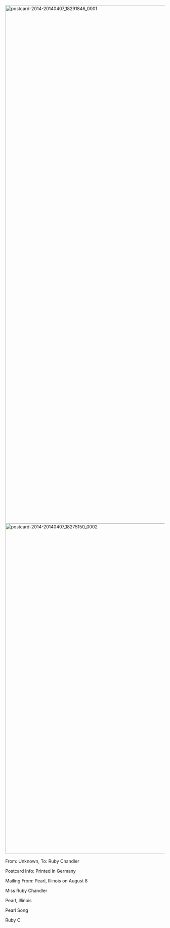 <html><body><a href="http://107.170.91.122/wp-content/uploads/2014/04/postcard-2014-20140407_18291846_0001.jpg"><img class="alignnone size-full wp-image-73" src="http://107.170.91.122/wp-content/uploads/2014/04/postcard-2014-20140407_18291846_0001.jpg" alt="postcard-2014-20140407_18291846_0001" width="948" height="1635"></a><a href="http://107.170.91.122/wp-content/uploads/2014/04/postcard-2014-20140407_18275150_0002.jpg"><img class="alignnone size-full wp-image-72" src="http://107.170.91.122/wp-content/uploads/2014/04/postcard-2014-20140407_18275150_0002.jpg" alt="postcard-2014-20140407_18275150_0002" width="1530" height="1043"></a>



From: Unknown, To: Ruby Chandler

Postcard Info: Printed in Germany

Mailing From: Pearl, Illinois on August 8



Miss Ruby Chandler

Pearl, Illinois



Pearl Song

Ruby C



 </body></html>